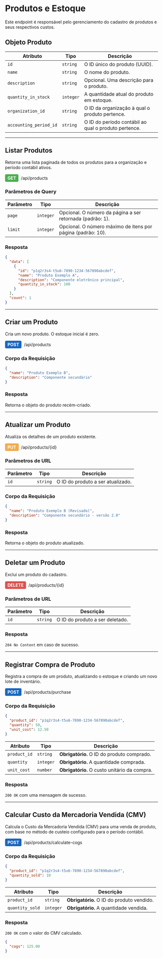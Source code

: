 # Produtos e Estoque

Este endpoint é responsável pelo gerenciamento do cadastro de produtos e seus respectivos custos.

## Objeto Produto

| Atributo | Tipo | Descrição |
|---|---|---|
| `id` | `string` | O ID único do produto (UUID). |
| `name` | `string` | O nome do produto. |
| `description` | `string` | Opcional. Uma descrição para o produto. |
| `quantity_in_stock` | `integer` | A quantidade atual do produto em estoque. |
| `organization_id` | `string` | O ID da organização à qual o produto pertence. |
| `accounting_period_id` | `string` | O ID do período contábil ao qual o produto pertence. |

---

## Listar Produtos

Retorna uma lista paginada de todos os produtos para a organização e período contábil ativos.

<div style="display: flex; align-items: center; gap: 8px; margin-bottom: 16px;">
  <span style="background-color: #4CAF50; color: white; padding: 4px 8px; border-radius: 4px; font-weight: bold;">GET</span>
  <span>/api/products</span>
</div>

### Parâmetros de Query

| Parâmetro | Tipo | Descrição |
|---|---|---|
| `page` | `integer` | Opcional. O número da página a ser retornada (padrão: 1). |
| `limit` | `integer` | Opcional. O número máximo de itens por página (padrão: 10). |

### Resposta

```json
{
  "data": [
    {
      "id": "p1q2r3s4-t5u6-7890-1234-567890abcdef",
      "name": "Produto Exemplo A",
      "description": "Componente eletrônico principal",
      "quantity_in_stock": 100
    }
  ],
  "count": 1
}
```

---

## Criar um Produto

Cria um novo produto. O estoque inicial é zero.

<div style="display: flex; align-items: center; gap: 8px; margin-bottom: 16px;">
  <span style="background-color: #1867C0; color: white; padding: 4px 8px; border-radius: 4px; font-weight: bold;">POST</span>
  <span>/api/products</span>
</div>

### Corpo da Requisição

```json
{
  "name": "Produto Exemplo B",
  "description": "Componente secundário"
}
```

### Resposta

Retorna o objeto do produto recém-criado.

---

## Atualizar um Produto

Atualiza os detalhes de um produto existente.

<div style="display: flex; align-items: center; gap: 8px; margin-bottom: 16px;">
  <span style="background-color: #f0ad4e; color: white; padding: 4px 8px; border-radius: 4px; font-weight: bold;">PUT</span>
  <span>/api/products/{id}</span>
</div>

### Parâmetros de URL

| Parâmetro | Tipo | Descrição |
|---|---|---|
| `id` | `string` | O ID do produto a ser atualizado. |

### Corpo da Requisição

```json
{
  "name": "Produto Exemplo B (Revisado)",
  "description": "Componente secundário - versão 2.0"
}
```

### Resposta

Retorna o objeto do produto atualizado.

---

## Deletar um Produto

Exclui um produto do cadastro.

<div style="display: flex; align-items: center; gap: 8px; margin-bottom: 16px;">
  <span style="background-color: #d9534f; color: white; padding: 4px 8px; border-radius: 4px; font-weight: bold;">DELETE</span>
  <span>/api/products/{id}</span>
</div>

### Parâmetros de URL

| Parâmetro | Tipo | Descrição |
|---|---|---|
| `id` | `string` | O ID do produto a ser deletado. |

### Resposta

`204 No Content` em caso de sucesso.

---

## Registrar Compra de Produto

Registra a compra de um produto, atualizando o estoque e criando um novo lote de inventário.

<div style="display: flex; align-items: center; gap: 8px; margin-bottom: 16px;">
  <span style="background-color: #1867C0; color: white; padding: 4px 8px; border-radius: 4px; font-weight: bold;">POST</span>
  <span>/api/products/purchase</span>
</div>

### Corpo da Requisição

```json
{
  "product_id": "p1q2r3s4-t5u6-7890-1234-567890abcdef",
  "quantity": 50,
  "unit_cost": 12.50
}
```

| Atributo | Tipo | Descrição |
|---|---|---|
| `product_id` | `string` | **Obrigatório.** O ID do produto comprado. |
| `quantity` | `integer` | **Obrigatório.** A quantidade comprada. |
| `unit_cost` | `number` | **Obrigatório.** O custo unitário da compra. |

### Resposta

`200 OK` com uma mensagem de sucesso.

---

## Calcular Custo da Mercadoria Vendida (CMV)

Calcula o Custo da Mercadoria Vendida (CMV) para uma venda de produto, com base no método de custeio configurado para o período contábil.

<div style="display: flex; align-items: center; gap: 8px; margin-bottom: 16px;">
  <span style="background-color: #1867C0; color: white; padding: 4px 8px; border-radius: 4px; font-weight: bold;">POST</span>
  <span>/api/products/calculate-cogs</span>
</div>

### Corpo da Requisição

```json
{
  "product_id": "p1q2r3s4-t5u6-7890-1234-567890abcdef",
  "quantity_sold": 10
}
```

| Atributo | Tipo | Descrição |
|---|---|---|
| `product_id` | `string` | **Obrigatório.** O ID do produto vendido. |
| `quantity_sold` | `integer` | **Obrigatório.** A quantidade vendida. |

### Resposta

`200 OK` com o valor do CMV calculado.

```json
{
  "cogs": 125.00
}
```